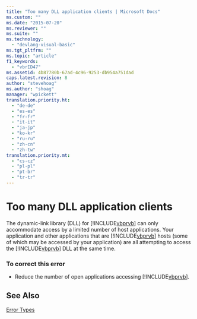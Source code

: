 ```yaml
---
title: "Too many DLL application clients | Microsoft Docs"
ms.custom: ""
ms.date: "2015-07-20"
ms.reviewer: ""
ms.suite: ""
ms.technology: 
  - "devlang-visual-basic"
ms.tgt_pltfrm: ""
ms.topic: "article"
f1_keywords: 
  - "vbrID47"
ms.assetid: 4b87780b-67ad-4c96-9253-db954a751dad
caps.latest.revision: 8
author: "stevehoag"
ms.author: "shoag"
manager: "wpickett"
translation.priority.ht: 
  - "de-de"
  - "es-es"
  - "fr-fr"
  - "it-it"
  - "ja-jp"
  - "ko-kr"
  - "ru-ru"
  - "zh-cn"
  - "zh-tw"
translation.priority.mt: 
  - "cs-cz"
  - "pl-pl"
  - "pt-br"
  - "tr-tr"
---
```

# Too many DLL application clients
The dynamic-link library (DLL) for [!INCLUDE[vbprvb](../code-quality/includes/vbprvb_md.md)] can only accommodate access by a limited number of host applications. Your application and other applications that are [!INCLUDE[vbprvb](../code-quality/includes/vbprvb_md.md)] hosts (some of which may be accessed by your application) are all attempting to access the [!INCLUDE[vbprvb](../code-quality/includes/vbprvb_md.md)] DLL at the same time.  
  
### To correct this error  
  
-   Reduce the number of open applications accessing [!INCLUDE[vbprvb](../code-quality/includes/vbprvb_md.md)].  
  
## See Also  
 [Error Types](/dotnet/visual-basic/programming-guide/language-features/error-types)